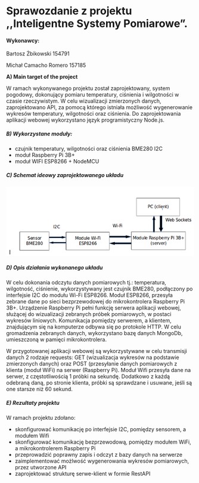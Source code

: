 


# Sprawozdanie z projektu ,,Inteligentne Systemy Pomiarowe”.

#### Wykonawcy:

Bartosz Żbikowski 154791

Michał Camacho Romero 157185

**A) Main target of the project**

W ramach wykonywanego projektu został zaprojektowany, system pogodowy, dokonujący pomiaru 
temperatury, ciśnienia i wilgotności w czasie rzeczywistym. W celu wizualizacji zmierzonych danych, zaprojektowano API, 
za pomocą którego istniała możliwość wygenerowanie wykresów temperatury, wilgotności oraz ciśnienia. Do zaprojektowania
aplikacji webowej wykorzystano język programistyczny Node.js. 

##### B) Wykorzystane moduły:

* czujnik temperatury, wilgotności oraz ciśnienia BME280 I2C
* moduł Raspberry Pi 3B+
* moduł WIFI ESP8266 + NodeMCU

##### C) Schemat ideowy zaprojektowanego układu


![Screenshot](blockScheme.png)

##### D) Opis działania wykonanego układu

W celu dokonania odczytu danych pomiarowych tj.: temperatura, wilgotność, ciśnienie, wykorzystywany jest czujnik
BME280, podłączony po interfejsie I2C do modułu Wi-Fi ESP8266. Moduł ESP8266, przesyła zebrane dane po 
sieci bezprzewodowej do mikrokontrolera Raspberry Pi 3B+. Urządzenie Raspberry Pi pełni funkcję serwera aplikacji
webowej, służącej do wizualizacji zebranych próbek pomiarowych, w postaci wykresów liniowych. Komunikacja pomiędzy 
serwerem, a klientem, znajdującym się na komputerze odbywa się po protokole HTTP. W celu gromadzenia zebranych
danych, wykorzystano bazę danych MongoDb, umieszczoną w pamięci mikrokontrolera.

W przygotowanej aplikacji webowej są wykorzystywane w celu transmisji danych 2 rodzaje requests: GET (wizualizacja wykresów
na podstawie zmierzonych danych) oraz POST (przesyłanie danych pomiarowych z klienta (moduł WiFi) na serwer (Raspberry Pi).
 Moduł Wifi przesyła dane na serwer, z częstotliwością 1 próbki na sekundę. Dodatkowo z każdą odebraną daną, po stronie klienta, próbki są sprawdzane i usuwane, jeśli
 są one starsze niż 60 sekund. 

##### E) Rezultaty projektu

W ramach projektu zdołano:

* skonfigurować komunikację po interfejsie I2C, pomiędzy sensorem, a modułem Wifi
* skonfigurować komunikację bezprzewodową, pomiędzy modułem WiFi, a mikrokontrolerem Raspberry Pi
* przeprowadzić poprawny zapis i odczyt z bazy danych na serwerze
* zaimplementować możlwość wygenerowania wykresów pomiarowych, przez 
utworzone API
* zaprojektować strukturę serwe-klient w formie RestAPI


 








